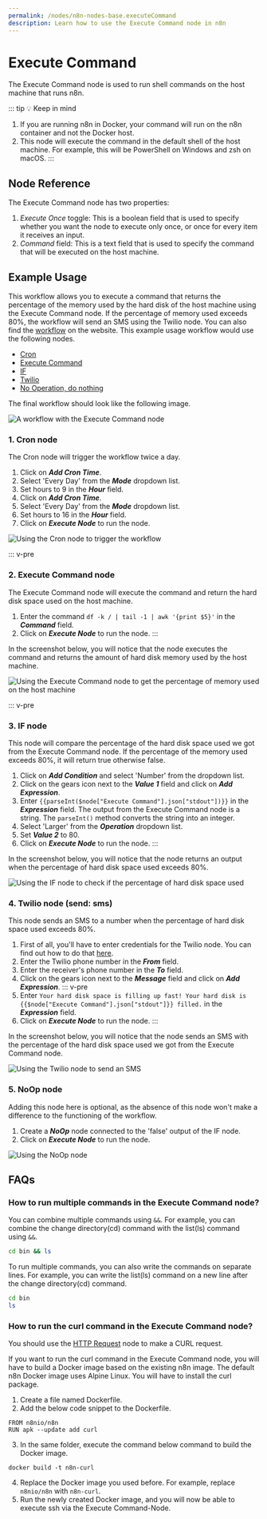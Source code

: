 ```yaml
---
permalink: /nodes/n8n-nodes-base.executeCommand
description: Learn how to use the Execute Command node in n8n
---
```


# Execute Command

The Execute Command node is used to run shell commands on the host machine that runs n8n.

::: tip 💡 Keep in mind
1. If you are running n8n in Docker, your command will run on the n8n container and not the Docker host.
2. This node will execute the command in the default shell of the host machine. For example, this will be PowerShell on Windows and zsh on macOS.
:::

## Node Reference

The Execute Command node has two properties:
1. *Execute Once* toggle: This is a boolean field that is used to specify whether you want the node to execute only once, or once for every item it receives an input.
2. *Command* field: This is a text field that is used to specify the command that will be executed on the host machine.


## Example Usage

This workflow allows you to execute a command that returns the percentage of the memory used by the hard disk of the host machine using the Execute Command node. If the percentage of memory used exceeds 80%, the workflow will send an SMS using the Twilio node. You can also find the [workflow](https://n8n.io/workflows/716) on the website. This example usage workflow would use the following nodes.
- [Cron](../../core-nodes/Cron/README.md)
- [Execute Command]()
- [IF](../../core-nodes/If/README.md)
- [Twilio](../../nodes/Twilio/README.md)
- [No Operation, do nothing](../../core-nodes/NoOperationDoNothing/README.md)


The final workflow should look like the following image.

![A workflow with the Execute Command node](./workflow.png)

### 1. Cron node

The Cron node will trigger the workflow twice a day.

1. Click on ***Add Cron Time***.
2. Select 'Every Day' from the ***Mode*** dropdown list.
3. Set hours to 9 in the ***Hour*** field.
4. Click on ***Add Cron Time***.
5. Select 'Every Day' from the ***Mode*** dropdown list.
6. Set hours to 16 in the ***Hour*** field.
7. Click on ***Execute Node*** to run the node.

![Using the Cron node to trigger the workflow](./Cron_node.png)

::: v-pre
### 2. Execute Command node

The Execute Command node will execute the command and return the hard disk space used on the host machine.

1. Enter the command `df -k / | tail -1 | awk '{print $5}'` in the ***Command*** field.
2. Click on ***Execute Node*** to run the node.
:::

In the screenshot below, you will notice that the node executes the command and returns the amount of hard disk memory used by the host machine.

![Using the Execute Command node to get the percentage of memory used on the host machine](./ExecuteCommand_node.png)

::: v-pre
### 3. IF node

This node will compare the percentage of the hard disk space used we got from the Execute Command node. If the percentage of the memory used exceeds 80%, it will return true otherwise false.

1. Click on ***Add Condition*** and select 'Number' from the dropdown list.
2. Click on the gears icon next to the ***Value 1*** field and click on ***Add Expression***.
3. Enter `{{parseInt($node["Execute Command"].json["stdout"])}}` in the ***Expression*** field. The output from the Execute Command node is a string. The `parseInt()` method converts the string into an integer.
4. Select 'Larger' from the ***Operation*** dropdown list.
5. Set ***Value 2*** to 80.
5. Click on ***Execute Node*** to run the node.
:::

In the screenshot below, you will notice that the node returns an output when the percentage of hard disk space used exceeds 80%.

![Using the IF node to check if the percentage of hard disk space used](./IF_node.png)

### 4. Twilio node (send: sms)

This node sends an SMS to a number when the percentage of hard disk space used exceeds 80%.

1. First of all, you'll have to enter credentials for the Twilio node. You can find out how to do that [here](../../../credentials/Twilio/README.md).
2. Enter the Twilio phone number in the ***From*** field.
3. Enter the receiver's phone number in the ***To*** field.
4. Click on the gears icon next to the ***Message*** field and click on ***Add Expression***.
::: v-pre
5. Enter `Your hard disk space is filling up fast! Your hard disk is {{$node["Execute Command"].json["stdout"]}} filled.` in the ***Expression*** field.
6. Click on ***Execute Node*** to run the node.
:::

In the screenshot below, you will notice that the node sends an SMS with the percentage of the hard disk space used we got from the Execute Command node.

![Using the Twilio node to send an SMS](./Twilio_node.png)

### 5. NoOp node
Adding this node here is optional, as the absence of this node won't make a difference to the functioning of the workflow.

1. Create a ***NoOp*** node connected to the 'false' output of the IF node.
2. Click on ***Execute Node*** to run the node.

![Using the NoOp node](./NoOp_node.png)

## FAQs

### How to run multiple commands in the Execute Command node?
You can combine multiple commands using `&&`. For example, you can combine the change directory(cd) command with the list(ls) command using `&&`.
```bash
cd bin && ls
```

To run multiple commands, you can also write the commands on separate lines. For example, you can write the list(ls) command on a new line after the change directory(cd) command.
```bash
cd bin
ls
```

### How to run the curl command in the Execute Command node?

You should use the [HTTP Request](../../core-nodes/HTTPRequest/README.md) node to make a CURL request.

If you want to run the curl command in the Execute Command node, you will have to build a Docker image based on the existing n8n image. The default n8n Docker image uses Alpine Linux. You will have to install the curl package. 
1. Create a file named Dockerfile.
2. Add the below code snippet to the Dockerfile.
```
FROM n8nio/n8n
RUN apk --update add curl
```
3. In the same folder, execute the command below command to build the Docker image.
```
docker build -t n8n-curl
```
4. Replace the Docker image you used before. For example, replace `n8nio/n8n` with `n8n-curl`.
5. Run the newly created Docker image, and you will now be able to execute ssh via the Execute Command-Node.
